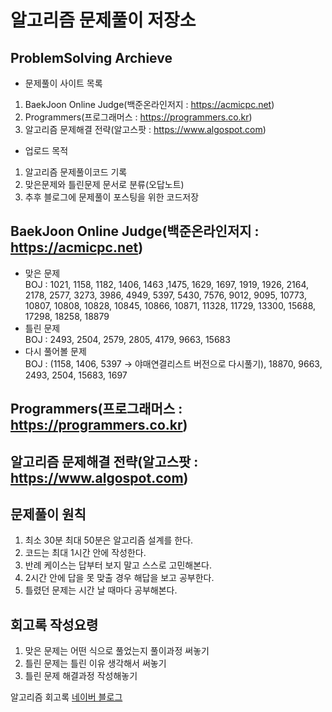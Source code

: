 # 알고리즘 문제풀이 저장소

## ProblemSolving Archieve

- 문제풀이 사이트 목록<br>

1. BaekJoon Online Judge(백준온라인저지 : https://acmicpc.net)<br>
2. Programmers(프로그래머스 : https://programmers.co.kr)<br>
3. 알고리즘 문제해결 전략(알고스팟 : https://www.algospot.com)<br>

- 업로드 목적<br3>

1. 알고리즘 문제풀이코드 기록<br>
2. 맞은문제와 틀린문제 문서로 분류(오답노트)<br>
3. 추후 블로그에 문제풀이 포스팅을 위한 코드저장<br>

## BaekJoon Online Judge(백준온라인저지 : https://acmicpc.net)

- 맞은 문제<br>
  BOJ : 1021, 1158, 1182, 1406, 1463 ,1475, 1629, 1697, 1919, 1926, 2164, 2178, 2577, 3273, 3986, 4949, 5397, 5430, 7576, 9012, 9095, 10773, 10807, 10808, 10828, 10845, 10866, 10871, 11328, 11729, 13300, 15688, 17298, 18258, 18879<br>
- 틀린 문제<br>
  BOJ : 2493, 2504, 2579, 2805, 4179, 9663, 15683<br>
- 다시 풀어볼 문제<br>
  BOJ : (1158, 1406, 5397 -> 야매연결리스트 버전으로 다시풀기), 18870, 9663, 2493, 2504, 15683, 1697<br>

## Programmers(프로그래머스 : https://programmers.co.kr)

## 알고리즘 문제해결 전략(알고스팟 : https://www.algospot.com)

## 문제풀이 원칙

1. 최소 30분 최대 50분은 알고리즘 설계를 한다.<br>
2. 코드는 최대 1시간 안에 작성한다.<br>
3. 반례 케이스는 답부터 보지 말고 스스로 고민해본다.<br>
4. 2시간 안에 답을 못 맞출 경우 해답을 보고 공부한다.<br>
5. 틀렸던 문제는 시간 날 때마다 공부해본다.<br>

## 회고록 작성요령

1. 맞은 문제는 어떤 식으로 풀었는지 풀이과정 써놓기<br>
2. 틀린 문제는 틀린 이유 생각해서 써놓기<br>
3. 틀린 문제 해결과정 작성해놓기<br>

알고리즘 회고록 [네이버 블로그](https://blog.naver.com/yosong_is_yosong/222866110131)<br>
